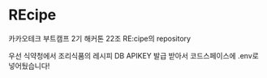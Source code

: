 # REcipe
카카오테크 부트캠프 2기 해커톤 22조 RE:cipe의 repository

우선 식약청에서 조리식품의 레시피 DB APIKEY 발급 받아서 코드스페이스에 .env로 넣어뒀습니다!
